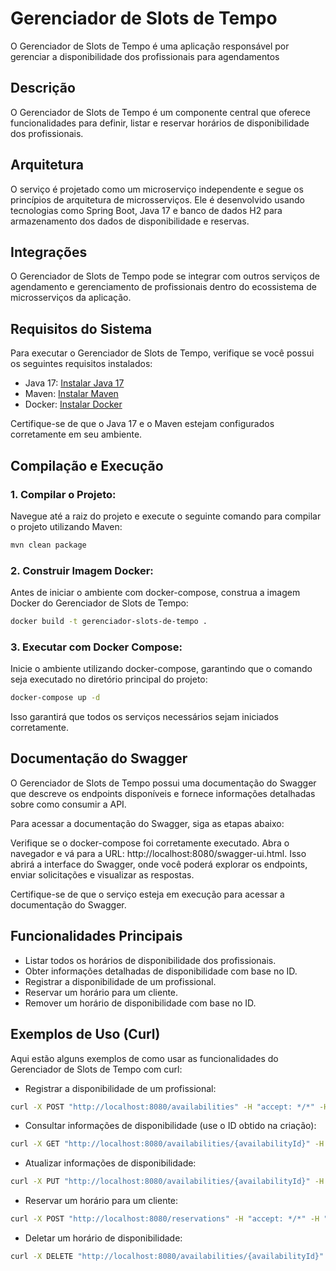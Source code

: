 # Gerenciador de Slots de Tempo
O Gerenciador de Slots de Tempo é uma aplicação responsável por gerenciar a disponibilidade dos profissionais para agendamentos

## Descrição
O Gerenciador de Slots de Tempo é um componente central que oferece funcionalidades para definir, listar e reservar horários de disponibilidade dos profissionais.

## Arquitetura
O serviço é projetado como um microserviço independente e segue os princípios de arquitetura de microsserviços.
Ele é desenvolvido usando tecnologias como Spring Boot, Java 17 e banco de dados H2 para armazenamento dos dados de disponibilidade e reservas.

## Integrações
O Gerenciador de Slots de Tempo pode se integrar com outros serviços de agendamento e gerenciamento de profissionais dentro do ecossistema de microsserviços da aplicação.

## Requisitos do Sistema
Para executar o Gerenciador de Slots de Tempo, verifique se você possui os seguintes requisitos instalados:

- Java 17: [Instalar Java 17](https://www.oracle.com/java/technologies/downloads/)
- Maven: [Instalar Maven](https://maven.apache.org/install.html)
- Docker: [Instalar Docker](https://docs.docker.com/get-docker/)

Certifique-se de que o Java 17 e o Maven estejam configurados corretamente em seu ambiente.

## Compilação e Execução

### 1. Compilar o Projeto:
Navegue até a raiz do projeto e execute o seguinte comando para compilar o projeto utilizando Maven:

```bash
mvn clean package
```

### 2. Construir Imagem Docker:
Antes de iniciar o ambiente com docker-compose, construa a imagem Docker do Gerenciador de Slots de Tempo:

```bash
docker build -t gerenciador-slots-de-tempo .
```

### 3. Executar com Docker Compose:
Inicie o ambiente utilizando docker-compose, garantindo que o comando seja executado no diretório principal do projeto:

```bash
docker-compose up -d
```

Isso garantirá que todos os serviços necessários sejam iniciados corretamente.

## Documentação do Swagger
O Gerenciador de Slots de Tempo possui uma documentação do Swagger que descreve os endpoints disponíveis e fornece informações detalhadas sobre como consumir a API.

Para acessar a documentação do Swagger, siga as etapas abaixo:

Verifique se o docker-compose foi corretamente executado.
Abra o navegador e vá para a URL: http://localhost:8080/swagger-ui.html.
Isso abrirá a interface do Swagger, onde você poderá explorar os endpoints, enviar solicitações e visualizar as respostas.

Certifique-se de que o serviço esteja em execução para acessar a documentação do Swagger.

## Funcionalidades Principais
- Listar todos os horários de disponibilidade dos profissionais.
- Obter informações detalhadas de disponibilidade com base no ID.
- Registrar a disponibilidade de um profissional.
- Reservar um horário para um cliente.
- Remover um horário de disponibilidade com base no ID.

## Exemplos de Uso (Curl)
Aqui estão alguns exemplos de como usar as funcionalidades do Gerenciador de Slots de Tempo com curl:

- Registrar a disponibilidade de um profissional:

```bash
curl -X POST "http://localhost:8080/availabilities" -H "accept: */*" -H "Content-Type: application/json" -d "{ \"professionalId\": 1, \"dayOfWeek\": \"MONDAY\", \"startTime\": \"08:00:00\", \"endTime\": \"10:00:00\"}"
```

- Consultar informações de disponibilidade (use o ID obtido na criação):

```bash
curl -X GET "http://localhost:8080/availabilities/{availabilityId}" -H "accept: */*"
```

- Atualizar informações de disponibilidade:

```bash
curl -X PUT "http://localhost:8080/availabilities/{availabilityId}" -H "accept: */*" -H "Content-Type: application/json" -d "{ \"professionalId\": 1, \"dayOfWeek\": \"TUESDAY\", \"startTime\": \"09:00:00\", \"endTime\": \"11:00:00\"}"
```

- Reservar um horário para um cliente:

```bash
curl -X POST "http://localhost:8080/reservations" -H "accept: */*" -H "Content-Type: application/json" -d "{ \"professionalId\": 1, \"startTime\": \"2023-06-14T08:30:00\", \"endTime\": \"2023-06-14T09:30:00\"}"
```

- Deletar um horário de disponibilidade:

```bash
curl -X DELETE "http://localhost:8080/availabilities/{availabilityId}" -H "accept: */*"
```